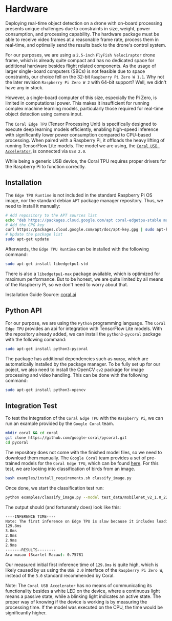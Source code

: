 # Hardware

Deploying real-time object detection on a drone with on-board processing presents unique challenges due to constraints in size, 
weight, power consumption, and processing capability. The hardware package must be able to receive video frames at a reasonable 
frame rate, process them in real-time, and optimally send the results back to the drone's control system.

For our purposes, we are using a `2.5-inch` `FlyFish Velociraptor` drone frame, which is already quite compact and has no dedicated space 
for additional hardware besides flight related components. As the usage of larger single-board computers (SBCs) is not feasible due to 
space constraints, our choice fell on the 32-bit `Raspberry Pi Zero W 1.1`. Why not the later revision `Raspberry Pi Zero W 2` with 64-bit support? 
Well, we didn't have any in stock.

However, a single-board computer of this size, especially the Pi Zero, is limited in computational power. This makes it insufficient for running 
complex machine learning models, particularly those required for real-time object detection using camera input.

The `Coral Edge TPU` (Tensor Processing Unit) is specifically designed to execute deep learning models efficiently, enabling high-speed inference 
with significantly lower power consumption compared to CPU-based processing. When paired with a Raspberry Pi, it offloads the heavy lifting of 
running TensorFlow Lite models. The model we are using, the [`Coral USB Accelerator`](https://coral.ai/products/accelerator), is connected via `USB 2.0`.

While being a generic USB device, the Coral TPU requires proper drivers for the Raspberry Pi to function correctly.

## Installation

The `Edge TPU Runtime` is not included in the standard Raspberry Pi OS image, nor the standard debian `APT` package manager repository. Thus, 
we need to install it manually:

```bash
# Add repository to the APT sources list
echo "deb https://packages.cloud.google.com/apt coral-edgetpu-stable main" | sudo tee /etc/apt/sources.list.d/coral-edgetpu.list
# Add the GPG key
curl https://packages.cloud.google.com/apt/doc/apt-key.gpg | sudo apt-key add -
# Update the package list
sudo apt-get update
```

Afterwards, the `Edge TPU Runtime` can be installed with the following command:

```bash
sudo apt-get install libedgetpu1-std
```

There is also a `libedgetpu1-max` package available, which is optimized for maximum performance. But to be honest, we are quite limited by 
all means of the Raspberry Pi, so we don't need to worry about that.

Installation Guide Source: [coral.ai](https://coral.ai/docs/accelerator/get-started/#1-install-the-edge-tpu-runtime)

## Python API

For our purpose, we are using the `Python` programming language. The `Coral Edge TPU` provides an api for integration with TensorFlow Lite models. 
With the repository already added, we can install the `python3-pycoral` package with the following command:

```bash
sudo apt-get install python3-pycoral
```

The package has additional dependencies such as `numpy`, which are automatically installed by the package manager. To be fully set up for our poject, 
we also need to install the OpenCV `cv2` package for image processing and video handling. This can be done with the following command:

```bash
sudo apt-get install python3-opencv
```

## Integration Test

To test the integration of the `Coral Edge TPU` with the `Raspberry Pi`, we can run an example provided by the `Google Coral` team.

```bash
mkdir coral && cd coral
git clone https://github.com/google-coral/pycoral.git
cd pycoral
```

The repository does not come with the finished model files, so we need to download them manually. The `Google Coral` team provides a 
set of pre-trained models for the `Coral Edge TPU`, which can be found [here](https://coral.ai/models/). 
For this test, we are looking into classification of birds from an image.

```bash
bash examples/install_requirements.sh classify_image.py
```

Once done, we start the classification test run:

```bash
python examples/classify_image.py --model test_data/mobilenet_v2_1.0_224_inat_bird_quant_edgetpu.tflite --labels test_data/inat_bird_labels.txt --input test_data/parrot.jpg
```

The output should (and fortunately does) look like this:

```bash
----INFERENCE TIME----
Note: The first inference on Edge TPU is slow because it includes loading the model into Edge TPU memory.
129.8ms
3.0ms
2.8ms
2.9ms
2.9ms
-------RESULTS--------
Ara macao (Scarlet Macaw): 0.75781
```

Our measured initial first inference time of `129.8ms` is quite high, which is likely caused by us using the `USB 2.0` interface of 
the `Raspberry Pi Zero W`, instead of the `3.0` standard recommended by Coral.

Note: The `Coral USB Accelerator` has no means of communicating its functionality besides a white LED on the device, where a continuous
light means a passive state, while a blinking light indicates an active state. The proper way of knowing if the device is working is by
measuring the processing time. If the model was executed on the CPU, the time would be significantly higher.
